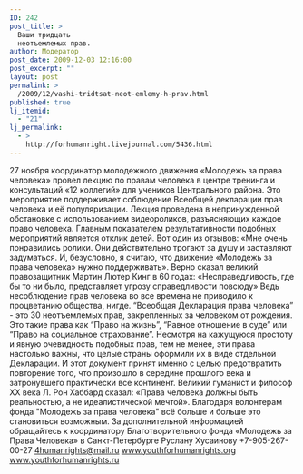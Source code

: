 ```yaml
---
ID: 242
post_title: >
  Ваши тридцать
  неотъемлемых прав.
author: Модератор
post_date: 2009-12-03 12:16:00
post_excerpt: ""
layout: post
permalink: >
  /2009/12/vashi-tridtsat-neot-emlemy-h-prav.html
published: true
lj_itemid:
  - "21"
lj_permalink:
  - >
    http://forhumanright.livejournal.com/5436.html
---
```

27 ноября координатор молодежного движения «Молодежь за права человека» провел лекцию по правам человека в центре тренинга и консультаций «12 коллегий» для учеников Центрального района. Это мероприятие поддерживает соблюдение Всеобщей декларации прав человека и её популяризации.
Лекция проведена в непринужденной обстановке с использованием видеороликов, разъясняющих каждое право человека. Главным показателем результативности подобных мероприятий является отклик детей. Вот один из отзывов: «Мне очень понравились ролики. Они действительно трогают за душу и заставляют задуматься. И, безусловно, я считаю, что движение «Молодежь за права человека» нужно поддерживать».
Верно сказал великий правозащитник Мартин Лютер Кинг в 60 годах: «Несправедливость, где бы то ни было, представляет угрозу справедливости повсюду»
Ведь несоблюдение прав человека во все времена не приводило к процветанию общества, нигде. “Всеобщая Декларация права человека” - это 30 неотъемлемых прав, закрепленных за человеком от рождения. Это такие права как “Право на жизнь”, “Равное отношение в суде” или “Право на социальное страхование”. Несмотря на кажущуюся простоту и явную очевидность подобных прав, тем не менее, эти права настолько важны, что целые страны оформили их в виде отдельной Декларации. И этот документ принят именно с целью предотвратить повторение того, что произошло в середине прошлого века и затронувшего практически все континент.
Великий гуманист и философ XX века Л. Рон Хаббард сказал: «Права человека должны быть реальностью, а не идеалистической мечтой». Благодаря волонтерам фонда "Молодежь за права человека" всё больше и больше это становиться возможным.
За дополнительной информацией обращайтесь к координатору
Благотворительного фонда «Молодежь за Права Человека» в Санкт-Петербурге
Руслану Хусаинову
+7-905-267-00-27
4humanrights@mail.ru
www.youthforhumanrights.org
www.youthforhumanrights.ru